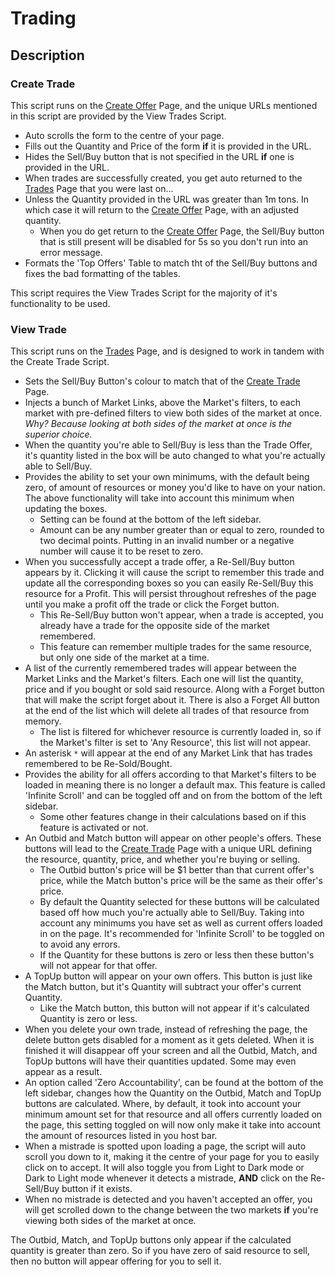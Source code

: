 # Trading

## Description

### Create Trade

This script runs on the [Create Offer](https://politicsandwar.com/nation/trade/create/) Page, and the unique URLs mentioned in this script are provided by the View Trades Script.

- Auto scrolls the form to the centre of your page.
- Fills out the Quantity and Price of the form **if** it is provided in the URL.
- Hides the Sell/Buy button that is not specified in the URL **if** one is provided in the URL.
- When trades are successfully created, you get auto returned to the [Trades](https://politicsandwar.com/index.php?id=90&display=world&resource1=food&buysell=&ob=price&od=ASC&maximum=100&minimum=0&search=Go) Page that you were last on...
- Unless the Quantity provided in the URL was greater than 1m tons. In which case it will return to the [Create Offer](https://politicsandwar.com/nation/trade/create/) Page, with an adjusted quantity.
  - When you do get return to the [Create Offer](https://politicsandwar.com/nation/trade/create/) Page, the Sell/Buy button that is still present will be disabled for 5s so you don't run into an error message.
- Formats the 'Top Offers' Table to match tht of the Sell/Buy buttons and fixes the bad formatting of the tables.

This script requires the View Trades Script for the majority of it's functionality to be used.

### View Trade

This script runs on the [Trades](https://politicsandwar.com/index.php?id=90&display=world&resource1=food&buysell=&ob=price&od=ASC&maximum=100&minimum=0&search=Go) Page, and is designed to work in tandem with the Create Trade Script.

- Sets the Sell/Buy Button's colour to match that of the [Create Trade](https://politicsandwar.com/nation/trade/create/) Page.
- Injects a bunch of Market Links, above the Market's filters, to each market with pre-defined filters to view both sides of the market at once. *Why? Because looking at both sides of the market at once is the superior choice.*
- When the quantity you're able to Sell/Buy is less than the Trade Offer, it's quantity listed in the box will be auto changed to what you're actually able to Sell/Buy.
- Provides the ability to set your own minimums, with the default being zero, of amount of resources or money you'd like to have on your nation. The above functionality will take into account this minimum when updating the boxes.
  - Setting can be found at the bottom of the left sidebar.
  - Amount can be any number greater than or equal to zero, rounded to two decimal points. Putting in an invalid number or a negative number will cause it to be reset to zero.
- When you successfully accept a trade offer, a Re-Sell/Buy button appears by it. Clicking it will cause the script to remember this trade and update all the corresponding boxes so you can easily Re-Sell/Buy this resource for a Profit. This will persist throughout refreshes of the page until you make a profit off the trade or click the Forget button.
  - This Re-Sell/Buy button won't appear, when a trade is accepted, you already have a trade for the opposite side of the market remembered.
  - This feature can remember multiple trades for the same resource, but only one side of the market at a time.
- A list of the currently remembered trades will appear between the Market Links and the Market's filters. Each one will list the quantity, price and if you bought or sold said resource. Along with a Forget button that will make the script forget about it. There is also a Forget All button at the end of the list which will delete all trades of that resource from memory.
  - The list is filtered for whichever resource is currently loaded in, so if the Market's filter is set to 'Any Resource', this list will not appear.
- An asterisk `*` will appear at the end of any Market Link that has trades remembered to be Re-Sold/Bought.
- Provides the ability for all offers according to that Market's filters to be loaded in meaning there is no longer a default max. This feature is called 'Infinite Scroll' and can be toggled off and on from the bottom of the left sidebar.
  - Some other features change in their calculations based on if this feature is activated or not.
- An Outbid and Match button will appear on other people's offers. These buttons will lead to the [Create Trade](https://politicsandwar.com/nation/trade/create/) Page with a unique URL defining the resource, quantity, price, and whether you're buying or selling.
  - The Outbid button's price will be $1 better than that current offer's price, while the Match button's price will be the same as their offer's price.
  - By default the Quantity selected for these buttons will be calculated based off how much you're actually able to Sell/Buy. Taking into account any minimums you have set as well as current offers loaded in on the page. It's recommended for 'Infinite Scroll' to be toggled on to avoid any errors.
  - If the Quantity for these buttons is zero or less then these button's will not appear for that offer.
- A TopUp button will appear on your own offers. This button is just like the Match button, but it's Quantity will subtract your offer's current Quantity.
  - Like the Match button, this button will not appear if it's calculated Quantity is zero or less.
- When you delete your own trade, instead of refreshing the page, the delete button gets disabled for a moment as it gets deleted. When it is finished it will disappear off your screen and all the Outbid, Match, and TopUp buttons will have their quantities updated. Some may even appear as a result.
- An option called 'Zero Accountability', can be found at the bottom of the left sidebar, changes how the Quantity on the Outbid, Match and TopUp buttons are calculated. Where, by default, it took into account your minimum amount set for that resource and all offers currently loaded on the page, this setting toggled on will now only make it take into account the amount of resources listed in you host bar.
- When a mistrade is spotted upon loading a page, the script will auto scroll you down to it, making it the centre of your page for you to easily click on to accept. It will also toggle you from Light to Dark mode or Dark to Light mode whenever it detects a mistrade, **AND** click on the Re-Sell/Buy button if it exists.
- When no mistrade is detected and you haven't accepted an offer, you will get scrolled down to the change between the two markets **if** you're viewing both sides of the market at once.

The Outbid, Match, and TopUp buttons only appear if the calculated quantity is greater than zero. So if you have zero of said resource to sell, then no button will appear offering for you to sell it.
